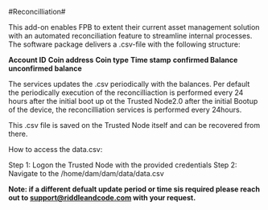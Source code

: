 #Reconcilliation#

This add-on enables FPB to extent their current asset management solution with an automated reconciliation feature to streamline internal processes. The software package delivers a .csv-file with the following structure:

**Account ID**
**Coin address**
**Coin type**
**Time stamp**
**confirmed Balance** 
**unconfirmed balance** 

The services updates the .csv periodically with the balances.
Per default the periodically execution of the reconcilliaction is performed every 24 hours after the initial boot up ot the Trusted Node2.0 after the initial Bootup of the device, the reconcilliation services is performed every 24hours. 

This .csv file is saved on the Trusted Node itself and can be recovered from there.

How to access the data.csv:

Step 1: Logon the Trusted Node with the provided credentials
Step 2: Navigate to the /home/dam/dam/data/data.csv

**Note: if a different defualt update period or time sis required please reach out to support@riddleandcode.com with your request.**